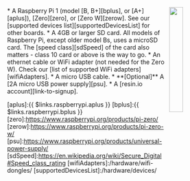 <img style="float: right;padding-left: 10px;" src="/img/raspberrypi/raspberrypi.jpg" width="25%">
* A Raspberry Pi 1 (model [B, B+][bplus], or [A+][aplus]), [Zero][zero], or [Zero W][zerow]. See our [supported devices list][supportedDevicesList] for other boards.
* A 4GB or larger SD card. All models of Raspberry Pi, except older model Bs, uses a microSD card. The [speed class][sdSpeed] of the card also matters - class 10 card or above is the way to go.
* An ethernet cable or WiFi adapter (not needed for the Zero W). Check our [list of supported WiFi adapters][wifiAdapters].
* A micro USB cable.
* **[Optional]** A [2A micro USB power supply][psu].
* A [resin.io account][link-to-signup].

[aplus]:{{ $links.raspberrypi.aplus }}
[bplus]:{{ $links.raspberrypi.bplus }}
[zero]:https://www.raspberrypi.org/products/pi-zero/
[zerow]:https://www.raspberrypi.org/products/pi-zero-w/
[psu]:https://www.raspberrypi.org/products/universal-power-supply/
[sdSpeed]:https://en.wikipedia.org/wiki/Secure_Digital#Speed_class_rating
[wifiAdapters]:/hardware/wifi-dongles/
[supportedDevicesList]:/hardware/devices/

[link-to-signup]:https://dashboard.resin.io/signup
